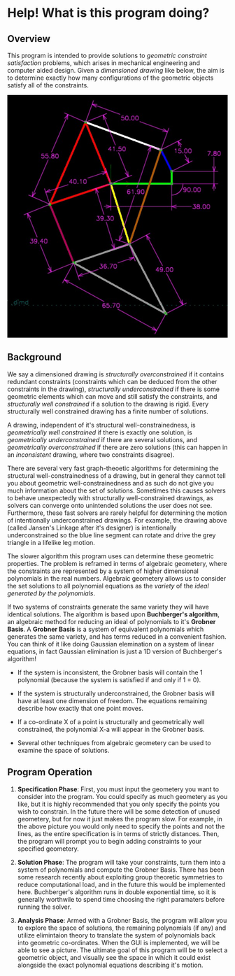 # Help! What is this program doing?

## Overview
This program is intended to provide solutions to *geometric constraint satisfaction* problems, which arises in mechanical engineering and computer aided design. Given a *dimensioned drawing* like below, the aim is to determine exactly how many configurations of the geometric objects satisfy all of the constraints. 

![Jansen's Linkage in FOSS 2D constraint solver *Solvespace*][Drawing1]

## Background 
We say a dimensioned drawing is *structurally overconstrained* if it contains redundant constraints (constraints which can be deduced from the other constraints in the drawing), *structurally underconstrained* if there is some geometric elements which can move and still satisfy the constraints, and *structurally well constrained* if a solution to the drawing is rigid. Every structurally well constrained drawing has a finite number of solutions. 

A drawing, independent of it's structural well-constrainedness, is *geometrically well constrained* if there is exactly one solution, is *geometrically underconstrained* if there are several solutions, and *geometrically overconstrained* if there are zero solutions (this can happen in an *inconsistent* drawing, where two constraints disagree). 

There are several very fast graph-theoetic algorithms for determining the structural well-constrainedness of a drawing, but in general they cannot tell you about geometric well-constrainedness and as such do not give you much information about the set of solutions. Sometimes this causes solvers to behave unexpectedly with structurally well-constrained drawings, as solvers can converge onto unintended solutions the user does not see. Furthermore, these fast solvers are rarely helpful for determining the motion of intentionally underconstrained drawings. For example, the drawing above (called Jansen's Linkage after it's designer) is intentionally underconstrained so the blue line segment can rotate and drive the grey triangle in a lifelike leg motion.

The slower algorithm this program uses can determine these geometric properties. The problem is reframed in terms of algebraic geometery, where the constraints are represented by a system of higher dimensional polynomials in the real numbers. Algebraic geometery allows us to consider the set solutions to all polynomial equations as the *variety* of the *ideal generated by the polynomials*. 

If two systems of constraints generate the same variety they will have identical solutions. The algorithm is based upon **Buchberger's algorithm**, an algebraic method for reducing an ideal of polynomials to it's **Grobner Basis**. A **Grobner Basis** is a system of equivalent polynomials which generates the same variety, and has terms reduced in a convenient fashion. You can think of it like doing Gaussian elemination on a system of linear equations, in fact Gaussian elimination is just a 1D version of Buchberger's algorithm! 

* If the system is inconsistent, the Grobner basis will contain the 1 polynomial (because the system is satisfied if and only if 1 = 0). 

* If the system is structurally underconstrained, the Grobner basis will have at least one dimension of freedom. The equations remaining describe how exactly that one point moves.

* If a co-ordinate X of a point is structurally and geometrically well constrained, the polynomial X-a will appear in the Grobner basis. 

* Several other techniques from algebraic geometery can be used to examine the space of solutions. 

## Program Operation

1. **Specification Phase**: First, you must input the geometery you want to consider into the program. You could specify as much geometery as you like, but it is highly recommended that you only specify the points you wish to constrain. In the future there will be some detection of unused geometery, but for now it just makes the program slow. For example, in the above picture you would only need to specify the points and not the lines, as the entire specification is in terms of strictly distances. Then, the program will prompt you to begin adding constraints to your specified geometery. 

2. **Solution Phase**: The program will take your constraints, turn them into a system of polynomials and compute the Grobner Basis. There has been some research recently about exploiting group theoretic symmetries to reduce computational load, and in the future this would be implemented here. Buchberger's algorithm runs in double exponential time, so it is generally worthwile to spend time choosing the right paramaters before running the solver. 

3. **Analysis Phase**: Armed with a Grobner Basis, the program will allow you to explore the space of solutions, the remaining polynomials (if any) and utilize elimintaion theory to translate the system of polynomials back into geometric co-ordinates. When the GUI is implemented, we will be able to see a picture. The ultimate goal of this program will be to select a geometric object, and visually see the space in which it could exist alongside the exact polynomial equations describing it's motion. 

[Drawing1]: Solvespace_JansenLinkage.jpeg
